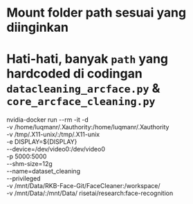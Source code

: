 # Mount folder path sesuai yang diinginkan
# Hati-hati, banyak `path` yang hardcoded di codingan `datacleaning_arcface.py` & `core_arcface_cleaning.py`

nvidia-docker run --rm -it -d\
-v /home/luqmanr/.Xauthority:/home/luqmanr/.Xauthority \
-v /tmp/.X11-unix/:/tmp/.X11-unix \
-e DISPLAY=${DISPLAY} \
--device=/dev/video0:/dev/video0 \
-p 5000:5000 \
--shm-size=12g \
--name=dataset_cleaning \
--privileged \
-v /mnt/Data/RKB-Face-Git/FaceCleaner:/workspace/ \
-v /mnt/Data/:/mnt/Data/ risetai/research:face-recognition
